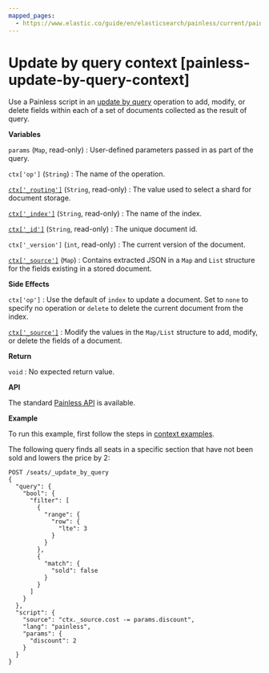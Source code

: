 ```yaml
---
mapped_pages:
  - https://www.elastic.co/guide/en/elasticsearch/painless/current/painless-update-by-query-context.html
---
```


# Update by query context [painless-update-by-query-context]

Use a Painless script in an [update by query](https://www.elastic.co/docs/api/doc/elasticsearch/operation/operation-update-by-query) operation to add, modify, or delete fields within each of a set of documents collected as the result of query.

**Variables**

`params` (`Map`, read-only)
:   User-defined parameters passed in as part of the query.

`ctx['op']` (`String`)
:   The name of the operation.

[`ctx['_routing']`](/reference/elasticsearch/mapping-reference/mapping-routing-field.md) (`String`, read-only)
:   The value used to select a shard for document storage.

[`ctx['_index']`](/reference/elasticsearch/mapping-reference/mapping-index-field.md) (`String`, read-only)
:   The name of the index.

[`ctx['_id']`](/reference/elasticsearch/mapping-reference/mapping-id-field.md) (`String`, read-only)
:   The unique document id.

`ctx['_version']` (`int`, read-only)
:   The current version of the document.

[`ctx['_source']`](/reference/elasticsearch/mapping-reference/mapping-source-field.md) (`Map`)
:   Contains extracted JSON in a `Map` and `List` structure for the fields existing in a stored document.

**Side Effects**

`ctx['op']`
:   Use the default of `index` to update a document. Set to `none` to specify no operation or `delete` to delete the current document from the index.

[`ctx['_source']`](/reference/elasticsearch/mapping-reference/mapping-source-field.md)
:   Modify the values in the `Map/List` structure to add, modify, or delete the fields of a document.

**Return**

`void`
:   No expected return value.

**API**

The standard [Painless API](https://www.elastic.co/guide/en/elasticsearch/painless/current/painless-api-reference-shared.html) is available.

**Example**

To run this example, first follow the steps in [context examples](/reference/scripting-languages/painless/painless-context-examples.md).

The following query finds all seats in a specific section that have not been sold and lowers the price by 2:

```console
POST /seats/_update_by_query
{
  "query": {
    "bool": {
      "filter": [
        {
          "range": {
            "row": {
              "lte": 3
            }
          }
        },
        {
          "match": {
            "sold": false
          }
        }
      ]
    }
  },
  "script": {
    "source": "ctx._source.cost -= params.discount",
    "lang": "painless",
    "params": {
      "discount": 2
    }
  }
}
```

